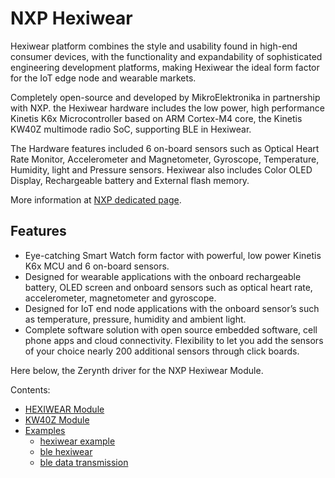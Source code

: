# NXP Hexiwear

Hexiwear platform combines the style and usability found in high-end consumer devices, with the functionality and expandability of sophisticated engineering development platforms, making Hexiwear the ideal form factor for the IoT edge node and wearable markets.

Completely open-source and developed by MikroElektronika in partnership with NXP. the Hexiwear hardware includes the low power, high performance Kinetis K6x Microcontroller based on ARM Cortex-M4 core, the Kinetis KW40Z multimode radio SoC, supporting BLE in Hexiwear.

The Hardware features included 6 on-board sensors such as Optical Heart Rate Monitor, Accelerometer and Magnetometer, Gyroscope, Temperature, Humidity, light and Pressure sensors. Hexiwear also includes Color OLED Display, Rechargeable battery and External flash memory.

More information at [NXP dedicated page](http://www.nxp.com/products/reference-designs/hexiwear-complete-iot-development-solution:HEXIWEAR).

## Features


* Eye-catching Smart Watch form factor with powerful, low power Kinetis K6x MCU and 6 on-board sensors.
* Designed for wearable applications with the onboard rechargeable battery, OLED screen and onboard sensors such as optical heart rate, accelerometer, magnetometer and gyroscope.
* Designed for IoT end node applications with the onboard sensor’s such as temperature, pressure, humidity and ambient light.
* Complete software solution with open source embedded software, cell phone apps and cloud connectivity. Flexibility to let you add the sensors of your choice nearly 200 additional sensors through click boards.

Here below, the Zerynth driver for the NXP Hexiwear Module.


Contents:
 
 -   [HEXIWEAR Module](/latest/reference/libs/nxp/hexiwear/docs/hexiwear/)
 -   [KW40Z Module](/latest/reference/libs/nxp/hexiwear/docs/kw40z_kw40z/)
 -   [Examples](/latest/reference/libs/nxp/hexiwear/docs/examples/)
     -   [hexiwear example](/latest/reference/libs/nxp/hexiwear/docs/examples/#basic-example-of-use-for-hexiwear-library)
     -   [ble hexiwear](/latest/reference/libs/nxp/hexiwear/docs/examples/#basic-example-of-use-for-kw40z-on-hexiwear-device)
     -   [ble data transmission](/latest/reference/libs/nxp/hexiwear/docs/examples/#sensor-data-exchange-via-bluetooth)


<!--stackedit_data:
eyJoaXN0b3J5IjpbMzUzMDA0MDM0XX0=
-->
